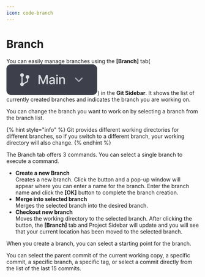 ```yaml
---
icon: code-branch
---
```


# Branch

You can easily manage branches using the **\[Branch]** tab(<img src="../../../.gitbook/assets/[core] Button-3.png" alt="" data-size="line">) in the **Git Sidebar**. It shows the list of currently created branches and indicates the branch you are working on.

You can change the branch you want to work on by selecting a branch from the branch list.

{% hint style="info" %}
Git provides different working directories for different branches, so if you switch to a different branch, your working directory will also change.
{% endhint %}

The Branch tab offers 3 commands. You can select a single branch to execute a command.

* **Create a new Branch**\
  Creates a new branch. Click the button and a pop-up window will appear where you can enter a name for the branch. Enter the branch name and click the **\[OK]** button to complete the branch creation.
* **Merge into selected branch**\
  Merges the selected branch into the desired branch.
* **Checkout new branch**\
  Moves the working directory to the selected branch. After clicking the button, the **\[Branch]** tab and Project Sidebar will update and you will see that your current location has been moved to the selected branch.

When you create a branch, you can select a starting point for the branch.

You can select the parent commit of the current working copy, a specific commit, a specific branch, a specific tag, or select a commit directly from the list of the last 15 commits.
